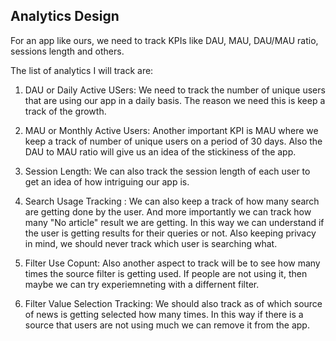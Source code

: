 ## Analytics Design

For an app like ours, we need to track KPIs like DAU, MAU, DAU/MAU ratio, sessions length and others.

The list of analytics I will track are:

1. DAU or Daily Active USers: We need to track the number of unique users that are using our app in a daily basis. The reason we need this is keep a track of the growth.

2. MAU or Monthly Active Users: Another important KPI is MAU where we keep a track of number of unique users on a period of 30 days. Also the DAU to MAU ratio will give us an idea of the stickiness of the app.

3. Session Length: We can also track the session length of each user to get an idea of how intriguing our app is.

4. Search Usage Tracking : We can also keep a track of how many search are getting done by the user. And more importantly we can track how many "No article" result we are getting. In this way we can understand if the user is getting results for their queries or not. Also keeping privacy in mind, we should never track which user is searching what.

5. Filter Use Copunt: Also another aspect to track will be to see how many times the source filter is getting used. If people are not using it, then maybe we can try experiemneting with a differnent filter. 

6. Filter Value Selection Tracking: We should also track as of which source of news is getting selected how many times. In this way if there is a source that users are not using much we can remove it from the app.
